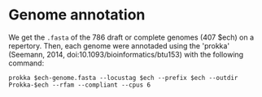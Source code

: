 # Genome annotation

We get the `.fasta` of the 786 draft or complete genomes (407 $ech) on a repertory. Then, each genome were annotaded using the 'prokka' (Seemann, 2014, doi:10.1093/bioinformatics/btu153) with the following command:

```
prokka $ech-genome.fasta --locustag $ech --prefix $ech --outdir Prokka-$ech --rfam --compliant --cpus 6
```
